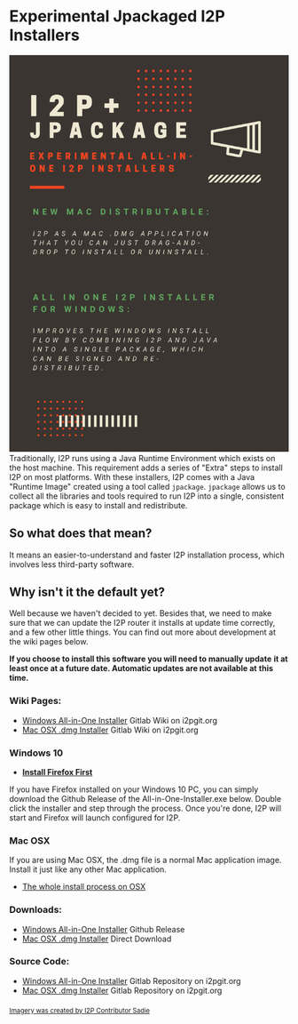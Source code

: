 # Experimental Jpackaged I2P Installers

![Experimental Installers](installers.png)
Traditionally, I2P runs using a Java Runtime Environment which exists on
the host machine. This requirement adds a series of "Extra" steps to
install I2P on most platforms. With these installers, I2P comes with a
Java "Runtime Image" created using a tool called `jpackage`. `jpackage`
allows us to collect all the libraries and tools required to run I2P
into a single, consistent package which is easy to install and redistribute. 

## So what does that mean?

It means an easier-to-understand and faster I2P installation process,
which involves less third-party software.

## Why isn't it the default yet?

Well because we haven't decided to yet. Besides that, we need to make sure
that we can update the I2P router it installs at update time correctly,
and a few other little things. You can find out more about development at
the wiki pages below.

**If you choose to install this software you will need to manually update**
**it at least once at a future date. Automatic updates are not available at**
**this time.**

### Wiki Pages:

 - [Windows All-in-One Installer](https://i2pgit.org/i2p-hackers/i2p.firefox/-/wikis/All-in-One-I2P-Installer-for-Windows) Gitlab Wiki on i2pgit.org
 - [Mac OSX .dmg Installer](https://i2pgit.org/i2p-hackers/i2p-jpackage-mac/-/wikis/New-Mac-Distributable) Gitlab Wiki on i2pgit.org

### Windows 10

 - **[Install Firefox First](https://www.mozilla.org/en-US/firefox/windows/)**

If you have Firefox installed on your Windows 10 PC, you can simply
download the Github Release of the All-in-One-Installer.exe below. Double
click the installer and step through the process. Once you're done, I2P
will start and Firefox will launch configured for I2P.

### Mac OSX

If you are using Mac OSX, the .dmg file is a normal Mac application image.
Install it just like any other Mac application.

- [The whole install process on OSX](osx.html)

### Downloads:

 - [Windows All-in-One Installer](https://github.com/eyedeekay/i2p.firefox/releases/tag/v4-0.3-0.9.49) Github Release
 - [Mac OSX .dmg Installer](https://muwire.com/downloads/I2P-0.9.49-10.dmg) Direct Download

### Source Code:

 - [Windows All-in-One Installer](https://i2pgit.org/i2p-hackers/i2p.firefox/) Gitlab Repository on i2pgit.org
 - [Mac OSX .dmg Installer](https://i2pgit.org/i2p-hackers/i2p-jpackage-mac/) Gitlab Repository on i2pgit.org

<sub>[Imagery was created by I2P Contributor Sadie](https://i2p.medium.com/workflows-and-experimental-installers-b32ba7255ed5)</sub>